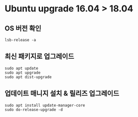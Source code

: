 # Ubuntu upgrade 16.04  &gt; 18.04

## OS 버전 확인

```text
lsb-release -a
```

## 최신 패키지로 업그레이드

```text
sudo apt update
sudo apt upgrade
sudo apt dist-upgrade
```

## 업데이트 매니지 설치 & 릴리즈 업그레이드

```text
sudo apt install update-manager-core
sudo do-release-upgrade -d
```

